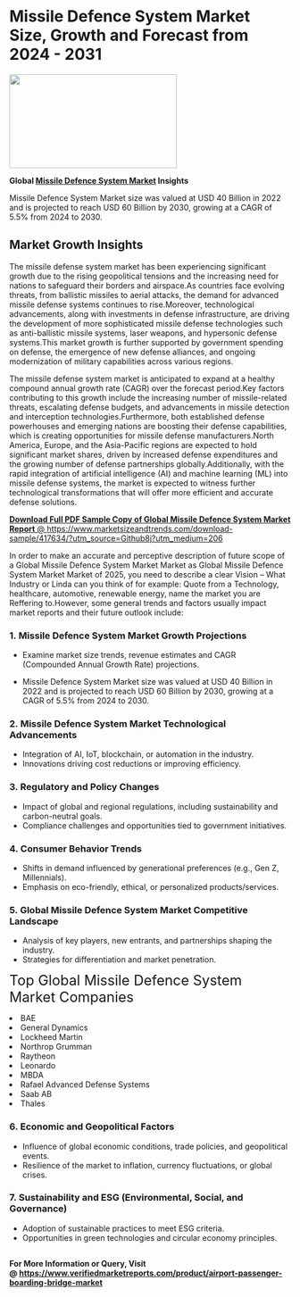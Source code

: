 <H1>Missile Defence System Market Size, Growth and Forecast from 2024 - 2031</H1><img class="aligncenter size-medium wp-image-584254" src="https://thirdeyenews.in/wp-content/uploads/2024/09/Global-Market-Research-300x168.jpeg" alt="" width="300" height="168" /><p><strong>Global&nbsp;<a href="https://www.marketsizeandtrends.com/download-sample/417634/?utm_source=Github8j?utm_medium=206">Missile Defence System Market</a> Insights</strong></p><p>Missile Defence System Market size was valued at USD 40 Billion in 2022 and is projected to reach USD 60 Billion by 2030, growing at a CAGR of 5.5% from 2024 to 2030.</p><p><h2>Market Growth Insights</h2> <p>The missile defense system market has been experiencing significant growth due to the rising geopolitical tensions and the increasing need for nations to safeguard their borders and airspace.As countries face evolving threats, from ballistic missiles to aerial attacks, the demand for advanced missile defense systems continues to rise.Moreover, technological advancements, along with investments in defense infrastructure, are driving the development of more sophisticated missile defense technologies such as anti-ballistic missile systems, laser weapons, and hypersonic defense systems.This market growth is further supported by government spending on defense, the emergence of new defense alliances, and ongoing modernization of military capabilities across various regions.</p> <p><a href="#"></a></p> <p>The missile defense system market is anticipated to expand at a healthy compound annual growth rate (CAGR) over the forecast period.Key factors contributing to this growth include the increasing number of missile-related threats, escalating defense budgets, and advancements in missile detection and interception technologies.Furthermore, both established defense powerhouses and emerging nations are boosting their defense capabilities, which is creating opportunities for missile defense manufacturers.North America, Europe, and the Asia-Pacific regions are expected to hold significant market shares, driven by increased defense expenditures and the growing number of defense partnerships globally.Additionally, with the rapid integration of artificial intelligence (AI) and machine learning (ML) into missile defense systems, the market is expected to witness further technological transformations that will offer more efficient and accurate defense solutions.</p> <p><a href="#"></p><p><span class=""><strong>Download Full PDF Sample Copy of Global Missile Defence System Market Report</strong> @ <a href="https://www.marketsizeandtrends.com/download-sample/417634/?utm_source=Github8j?utm_medium=206" target="_blank">https://www.marketsizeandtrends.com/download-sample/417634/?utm_source=Github8j?utm_medium=206</a></span></p><p>In order to make an accurate and perceptive description of future scope of a Global&nbsp;Missile Defence System Market Market as Global&nbsp;Missile Defence System Market Market of 2025, you need to describe a clear Vision &ndash; What Industry or Linda can you think of for example: Quote from a Technology, healthcare, automotive, renewable energy, name the market you are Reffering to.However, some general trends and factors usually impact market reports and their future outlook include:</p><h3>1.&nbsp;<strong>Missile Defence System Market Growth Projections</strong></h3><ul><li>Examine market size trends, revenue estimates and CAGR (Compounded Annual Growth Rate) projections.</li><li><p>Missile Defence System Market size was valued at USD 40 Billion in 2022 and is projected to reach USD 60 Billion by 2030, growing at a CAGR of 5.5% from 2024 to 2030.</p></li></ul><h3>2.&nbsp;<strong>Missile Defence System Market Technological Advancements</strong></h3><ul><li>Integration of AI, IoT, blockchain, or automation in the industry.</li><li>Innovations driving cost reductions or improving efficiency.</li></ul><h3>3.&nbsp;<strong>Regulatory and Policy Changes</strong></h3><ul><li>Impact of global and regional regulations, including sustainability and carbon-neutral goals.</li><li>Compliance challenges and opportunities tied to government initiatives.</li></ul><h3>4.&nbsp;<strong>Consumer Behavior Trends</strong></h3><ul><li>Shifts in demand influenced by generational preferences (e.g., Gen Z, Millennials).</li><li>Emphasis on eco-friendly, ethical, or personalized products/services.</li></ul><h3>5.&nbsp;<strong>Global Missile Defence System Market Competitive Landscape</strong></h3><ul><li>Analysis of key players, new entrants, and partnerships shaping the industry.</li><li>Strategies for differentiation and market penetration.</li></ul><p data-pm-slice="1 1 []"><span style="color: inherit; font-family: inherit; font-size: 25px;">Top Global Missile Defence System Market Companies</span></p><div class="" data-test-id=""><p><li>BAE</li><li> General Dynamics</li><li> Lockheed Martin</li><li> Northrop Grumman</li><li> Raytheon</li><li> Leonardo</li><li> MBDA</li><li> Rafael Advanced Defense Systems</li><li> Saab AB</li><li> Thales</li></p></div><h3>6.&nbsp;<strong>Economic and Geopolitical Factors</strong></h3><ul><li>Influence of global economic conditions, trade policies, and geopolitical events.</li><li>Resilience of the market to inflation, currency fluctuations, or global crises.</li></ul><h3>7.&nbsp;<strong>Sustainability and ESG (Environmental, Social, and Governance)</strong></h3><ul><li>Adoption of sustainable practices to meet ESG criteria.</li><li>Opportunities in green technologies and circular economy principles.</li></ul><h2><strong style="font-size: 14px;">For More Information or Query, Visit @&nbsp;</strong><a style="background-color: #ffffff; font-size: 14px;" href="https://www.marketsizeandtrends.com/report/missile-defence-system-market/" target="_blank">https://www.verifiedmarketreports.com/product/airport-passenger-boarding-bridge-market</a></h2>